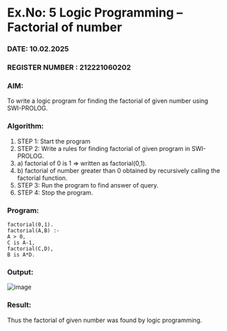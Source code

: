# Ex.No: 5   Logic Programming – Factorial of number   
### DATE: 10.02.2025                                                                          
### REGISTER NUMBER : 212221060202
### AIM: 
To  write  a logic program for finding the factorial of given number using SWI-PROLOG. 
### Algorithm:
1. STEP 1: Start the program
2. STEP 2:  Write a rules for finding factorial of given program in SWI-PROLOG.
3.   a)	factorial of 0 is 1 => written as factorial(0,1).
4.   b)	factorial of number greater than 0 obtained by recursively calling the factorial    function.
5. STEP 3: Run the program  to find answer of  query.
6. STEP 4: Stop the program.

### Program:
```
factorial(0,1).
factorial(A,B) :-
A > 0,
C is A-1,
factorial(C,D),
B is A*D.
```


### Output:
![image](https://github.com/Rajithxx/AI_Lab_2023-24/assets/148357145/d11e17f7-7b9f-4f68-9538-e4110a579657)



### Result:
Thus the factorial of given number was found by logic programming. 

